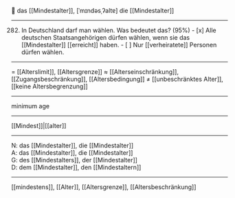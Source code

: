 🔵 das [[Mindestalter]], [ˈmɪndəsˌʔaltɐ]
die [[Mindestalter]]

---
282. In Deutschland darf man wählen. Was bedeutet das? (95%)
	- [x] Alle deutschen Staatsangehörigen dürfen wählen, wenn sie das [[Mindestalter]] [[erreicht]] haben.
	- [ ] Nur [[verheiratete]] Personen dürfen wählen.

---
= [[Alterslimit]], [[Altersgrenze]]
≈ [[Alterseinschränkung]], [[Zugangsbeschränkung]], [[Altersbedingung]]
≠ [[unbeschränktes Alter]], [[keine Altersbegrenzung]]

---
minimum age

---
[[Mindest]]|[[alter]]

---
N: das [[Mindestalter]], die [[Mindestalter]]  
A: das [[Mindestalter]], die [[Mindestalter]]  
G: des [[Mindestalters]], der [[Mindestalter]]  
D: dem [[Mindestalter]], den [[Mindestaltern]]  

---
[[mindestens]], [[Alter]], [[Altersgrenze]], [[Altersbeschränkung]]